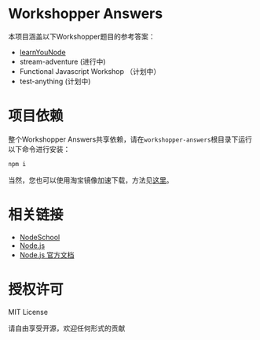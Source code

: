 # Workshopper Answers

本项目涵盖以下Workshopper题目的参考答案：

* [learnYouNode](https://github.com/nanmu42/Workshopper-Answers/tree/master/learnYouNode)
* stream-adventure (进行中)
* Functional Javascript Workshop （计划中）
* test-anything (计划中)

# 项目依赖

整个Workshopper Answers共享依赖，请在`workshopper-answers`根目录下运行以下命令进行安装：

```bash
npm i
```

当然，您也可以使用淘宝镜像加速下载，方法见[这里](https://npm.taobao.org/)。

# 相关链接

* [NodeSchool](https://nodeschool.io/zh-cn/)
* [Node.js](https://nodejs.org/)
* [Node.js 官方文档](https://nodejs.org/dist/latest/docs/api/)

# 授权许可

MIT License

请自由享受开源，欢迎任何形式的贡献

